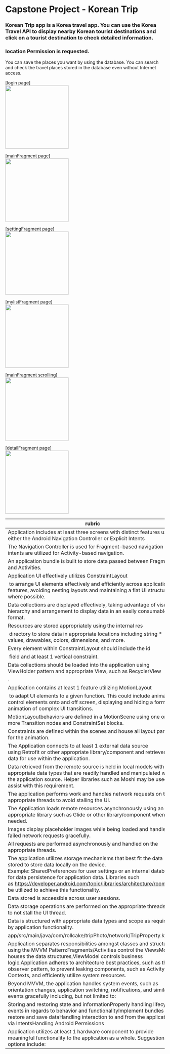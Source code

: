 # Capstone Project - Korean Trip

### Korean Trip app is a Korea travel app. You can use the Korea Travel API to display nearby Korean tourist destinations and click on a tourist destination to check detailed information.

### location Permission is requested.

You can save the places you want by using the database.
You can search and check the travel places stored in the database even without Internet access.

[login page]<br>
<img src="https://user-images.githubusercontent.com/11826959/223388571-e34d1047-b938-4775-a9a8-2c52c9f220e6.jpg" width="200">

[mainFragment page]<br>
<img src="https://user-images.githubusercontent.com/11826959/223388493-3e7924b7-9979-4855-a1c6-0aca252ae626.jpg" width="200">

[settingFragment page]<br>
<img src="https://user-images.githubusercontent.com/11826959/223388528-3f056a7a-73f3-44d3-9932-892952d75acd.jpg" width="200">

[mylistFragment page]<br>
<img src="https://user-images.githubusercontent.com/11826959/223388532-614b3289-beb8-4275-86eb-2c7e6e32e591.jpg" width="200">

[mainFragment scrolling]<br>
<img src="https://user-images.githubusercontent.com/11826959/223388544-681abd8f-4b48-46b3-8f39-0001397817bf.jpg" width="200">

[detailFragment page]<br>
<img src="https://user-images.githubusercontent.com/11826959/223388561-98e9e5f9-0b40-4ea5-a667-b129df63f0c2.jpg" width="200">




| rubric | file |
| --- | --- |
| Application includes at least three screens with distinct features using either the Android Navigation Controller or Explicit Intents | app/src/main/res/navigation/nav_main.xml |
| The Navigation Controller is used for Fragment-based navigation and intents are utilized for Activity-based navigation. | app/src/main/java/com/rollcake/tripPhoto/base/BaseFragment.kt |
| An application bundle is built to store data passed between Fragments and Activities. | app/src/main/res/navigation/nav_main.xml |
| Application UI effectively utilizes ConstraintLayout
 to arrange UI elements effectively and efficiently across application features, avoiding nesting layouts and maintaining a flat UI structure where possible. | app/src/main/res/layout |
| Data collections are displayed effectively, taking advantage of visual hierarchy and arrangement to display data in an easily consumable format. | app/src/main/res/layout |
| Resources are stored appropriately using the internal res
 directory to store data in appropriate locations including string * values, drawables, colors, dimensions, and more. | app/src/main/res/values app/src/main/res/values-night |
| Every element within ConstraintLayout should include the id
 field and at least 1 vertical constraint. | app/src/main/res/layout |
| Data collections should be loaded into the application using ViewHolder pattern and appropriate View, such as RecyclerView
. | app/src/main/java/com/rollcake/tripPhoto/ui/mylist/MyListFragment.kt |
| Application contains at least 1 feature utilizing MotionLayout
 to adapt UI elements to a given function. This could include animating control elements onto and off screen, displaying and hiding a form, or animation of complex UI transitions. | app/src/main/res/layout/fragment_trips.xml |
| MotionLayoutbehaviors are defined in a MotionScene using one or more Transition nodes and ConstraintSet blocks. | app/src/main/res/layout/fragment_trips.xml |
| Constraints are defined within the scenes and house all layout params for the animation. | app/src/main/res/xml/scene_10_header.xml |
| The Application connects to at least 1 external data source using Retrofit or other appropriate library/component and retrieves data for use within the application. | app/src/main/java/com/rollcake/tripPhoto/network/TripsApiService.kt |
| Data retrieved from the remote source is held in local models with appropriate data types that are readily handled and manipulated within the application source. Helper libraries such as Moshi may be used to assist with this requirement. | app/src/main/java/com/rollcake/tripPhoto/network/TripsApiService.kt |
| The application performs work and handles network requests on the appropriate threads to avoid stalling the UI. | app/src/main/java/com/rollcake/tripPhoto/network/TripsApiService.kt |
| The Application loads remote resources asynchronously using an appropriate library such as Glide or other library/component when needed. | app/src/main/java/com/rollcake/tripPhoto/ui/detail/DetailFragment.kt |
| Images display placeholder images while being loaded and handle failed network requests gracefully. | app/src/main/java/com/rollcake/tripPhoto/ui/detail/DetailFragment.kt |
| All requests are performed asynchronously and handled on the appropriate threads. | app/src/main/java/com/rollcake/tripPhoto/ui/detail/DetailFragment.kt |
| The application utilizes storage mechanisms that best fit the data stored to store data locally on the device. Example: SharedPreferences for user settings or an internal database for data persistence for application data. Libraries such as https://developer.android.com/topic/libraries/architecture/room may be utilized to achieve this functionality. | app/src/main/java/com/rollcake/tripPhoto/data/local |
| Data stored is accessible across user sessions. | app/src/main/java/com/rollcake/tripPhoto/data/local |
| Data storage operations are performed on the appropriate threads as to not stall the UI thread. | app/src/main/java/com/rollcake/tripPhoto/data/local |
| Data is structured with appropriate data types and scope as required by application functionality. | app/src/main/java/com/rollcake/tripPhoto/data/local
app/src/main/java/com/rollcake/tripPhoto/network/TripProperty.kt |
| Application separates responsibilities amongst classes and structures using the MVVM Pattern:Fragments/Activities control the ViewsModels houses the data structures,ViewModel controls business logic.Application adheres to architecture best practices, such as the observer pattern, to prevent leaking components, such as Activity Contexts, and efficiently utilize system resources. | app/src/main/java/com/rollcake/tripPhoto/ui |
| Beyond MVVM, the application handles system events, such as orientation changes, application switching, notifications, and similar events gracefully including, but not limited to: | app/src/main/java/com/rollcake/tripPhoto/ui |
| Storing and restoring state and informationProperly handling lifecycle events in regards to behavior and functionalityImplement bundles to restore and save dataHandling interaction to and from the application via IntentsHandling Android Permissions | app/src/main/java/com/rollcake/tripPhoto/ui |
| Application utilizes at least 1 hardware component to provide meaningful functionality to the application as a whole. Suggestion options include: | app/src/main/java/com/rollcake/tripPhoto/ui/main/MainFragment.kt |
